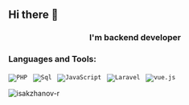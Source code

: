 ## Hi there 👋
<h3 align="center">I'm backend developer</h3>

### Languages and Tools:

<p align="left">

<code>![PHP](https://img.shields.io/badge/-Php-090909?style=for-the-badge&logo=php&logoColor=47C5FB) </code>
<code>![Sql](https://img.shields.io/badge/-Sql-090909?style=for-the-badge&logo=mysql&logoColor=00648B) </code>
<code>![JavaScript](https://img.shields.io/badge/-JavaScript-090909?style=for-the-badge&logo=JavaScript&logoColor=E9D54D) </code>
<code>![Laravel](https://img.shields.io/badge/-Laravel-090909?style=for-the-badge&logo=laravel&logoColor=E5D3FF) </code>
<code>![vue.js](https://img.shields.io/badge/-Vue-090909?style=for-the-badge&logo=vue.js&logoColor=6296CC) </code>
</p>

<p align="left">

<img src="https://github-readme-stats.vercel.app/api/top-langs/?username=isakzhanov-r&layout=compact&theme=dracula" alt="isakzhanov-r" /> 
</p>

